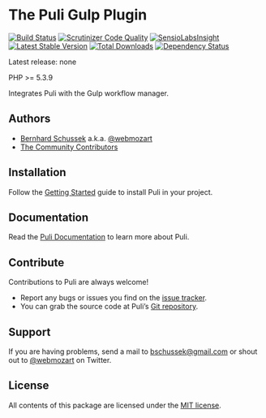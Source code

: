 The Puli Gulp Plugin
====================

[![Build Status](https://travis-ci.org/puli/gulp-plugin.svg?branch=master)](https://travis-ci.org/puli/gulp-plugin)
[![Scrutinizer Code Quality](https://scrutinizer-ci.com/g/puli/gulp-plugin/badges/quality-score.png?b=master)](https://scrutinizer-ci.com/g/puli/gulp-plugin/?branch=master)
[![SensioLabsInsight](https://insight.sensiolabs.com/projects/1d34f3b8-aafe-49c9-8eb8-df97ac8a1ba3/mini.png)](https://insight.sensiolabs.com/projects/1d34f3b8-aafe-49c9-8eb8-df97ac8a1ba3)
[![Latest Stable Version](https://poser.pugx.org/puli/gulp-plugin/v/stable.svg)](https://packagist.org/packages/puli/gulp-plugin)
[![Total Downloads](https://poser.pugx.org/puli/gulp-plugin/downloads.svg)](https://packagist.org/packages/puli/gulp-plugin)
[![Dependency Status](https://www.versioneye.com/php/puli:gulp-plugin/1.0.0/badge.svg)](https://www.versioneye.com/php/puli:gulp-plugin/1.0.0)

Latest release: none

PHP >= 5.3.9

Integrates Puli with the Gulp workflow manager.

Authors
-------

* [Bernhard Schussek] a.k.a. [@webmozart]
* [The Community Contributors]

Installation
------------

Follow the [Getting Started] guide to install Puli in your project.

Documentation
-------------

Read the [Puli Documentation] to learn more about Puli.

Contribute
----------

Contributions to Puli are always welcome!

* Report any bugs or issues you find on the [issue tracker].
* You can grab the source code at Puli’s [Git repository].

Support
-------

If you are having problems, send a mail to bschussek@gmail.com or shout out to
[@webmozart] on Twitter.

License
-------

All contents of this package are licensed under the [MIT license].

[Puli]: http://puli.io
[Bernhard Schussek]: http://webmozarts.com
[The Community Contributors]: https://github.com/puli/gulp-plugin/graphs/contributors
[Resource Discovery]: http://docs.puli.io/en/latest/gulp-plugin.html
[Getting Started]: http://docs.puli.io/en/latest/getting-started.html
[Puli Documentation]: http://docs.puli.io/en/latest/index.html
[issue tracker]: https://github.com/puli/issues/issues
[Git repository]: https://github.com/puli/gulp-plugin
[@webmozart]: https://twitter.com/webmozart
[MIT license]: LICENSE
